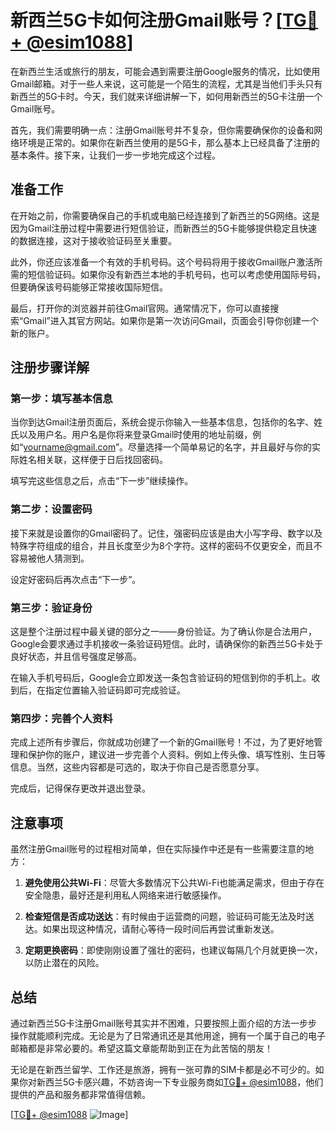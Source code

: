 # 新西兰5G卡如何注册Gmail账号？[[TG💪+ @esim1088](https://t.me/s/esim1088)]

在新西兰生活或旅行的朋友，可能会遇到需要注册Google服务的情况，比如使用Gmail邮箱。对于一些人来说，这可能是一个陌生的流程，尤其是当他们手头只有新西兰的5G卡时。今天，我们就来详细讲解一下，如何用新西兰的5G卡注册一个Gmail账号。

首先，我们需要明确一点：注册Gmail账号并不复杂，但你需要确保你的设备和网络环境是正常的。如果你在新西兰使用的是5G卡，那么基本上已经具备了注册的基本条件。接下来，让我们一步一步地完成这个过程。

## 准备工作

在开始之前，你需要确保自己的手机或电脑已经连接到了新西兰的5G网络。这是因为Gmail注册过程中需要进行短信验证，而新西兰的5G卡能够提供稳定且快速的数据连接，这对于接收验证码至关重要。

此外，你还应该准备一个有效的手机号码。这个号码将用于接收Gmail账户激活所需的短信验证码。如果你没有新西兰本地的手机号码，也可以考虑使用国际号码，但要确保该号码能够正常接收国际短信。

最后，打开你的浏览器并前往Gmail官网。通常情况下，你可以直接搜索“Gmail”进入其官方网站。如果你是第一次访问Gmail，页面会引导你创建一个新的账户。

## 注册步骤详解

### 第一步：填写基本信息

当你到达Gmail注册页面后，系统会提示你输入一些基本信息，包括你的名字、姓氏以及用户名。用户名是你将来登录Gmail时使用的地址前缀，例如“yourname@gmail.com”。尽量选择一个简单易记的名字，并且最好与你的实际姓名相关联，这样便于日后找回密码。

填写完这些信息之后，点击“下一步”继续操作。

### 第二步：设置密码

接下来就是设置你的Gmail密码了。记住，强密码应该是由大小写字母、数字以及特殊字符组成的组合，并且长度至少为8个字符。这样的密码不仅更安全，而且不容易被他人猜测到。

设定好密码后再次点击“下一步”。

### 第三步：验证身份

这是整个注册过程中最关键的部分之一——身份验证。为了确认你是合法用户，Google会要求通过手机接收一条验证码短信。此时，请确保你的新西兰5G卡处于良好状态，并且信号强度足够高。

在输入手机号码后，Google会立即发送一条包含验证码的短信到你的手机上。收到后，在指定位置输入验证码即可完成验证。

### 第四步：完善个人资料

完成上述所有步骤后，你就成功创建了一个新的Gmail账号！不过，为了更好地管理和保护你的账户，建议进一步完善个人资料。例如上传头像、填写性别、生日等信息。当然，这些内容都是可选的，取决于你自己是否愿意分享。

完成后，记得保存更改并退出登录。

## 注意事项

虽然注册Gmail账号的过程相对简单，但在实际操作中还是有一些需要注意的地方：

1. **避免使用公共Wi-Fi**：尽管大多数情况下公共Wi-Fi也能满足需求，但由于存在安全隐患，最好还是利用私人网络来进行敏感操作。
   
2. **检查短信是否成功送达**：有时候由于运营商的问题，验证码可能无法及时送达。如果出现这种情况，请耐心等待一段时间后再尝试重新发送。

3. **定期更换密码**：即使刚刚设置了强壮的密码，也建议每隔几个月就更换一次，以防止潜在的风险。

## 总结

通过新西兰5G卡注册Gmail账号其实并不困难，只要按照上面介绍的方法一步步操作就能顺利完成。无论是为了日常通讯还是其他用途，拥有一个属于自己的电子邮箱都是非常必要的。希望这篇文章能帮助到正在为此苦恼的朋友！

无论是在新西兰留学、工作还是旅游，拥有一张可靠的SIM卡都是必不可少的。如果你对新西兰5G卡感兴趣，不妨咨询一下专业服务商如[TG💪+ @esim1088](https://t.me/s/esim1088)，他们提供的产品和服务都非常值得信赖。

[[TG💪+ @esim1088](https://t.me/s/esim1088) ![Image](https://i.postimg.cc/4NQfJmqS/Snipaste-2025-05-13-00-14-12.png)]